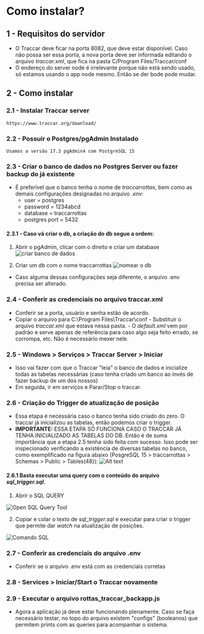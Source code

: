 
# Como instalar?
## 1 - Requisitos do servidor
- O Traccar deve ficar na porta 8082, que deve estar disponível. Caso não possa ser essa porta, a nova porta deve ser informada editando o arquivo *traccar.xml*, que fica na pasta C/Program Files/Traccar/conf
- O endereço do server node é irrelevante porque não está sendo usado, só estamos usando o app node mesmo. Então se der bode pode mudar.

## 2 - Como instalar
### 2.1 - Instalar Traccar server
    https://www.traccar.org/download/
### 2.2 - Possuir o Postgres/pgAdmin Instalado
    Usamos a versão 17.3 pgAdmin4 com PostgreSQL 15
### 2.3 - Criar o banco de dados no Postgres Server ou fazer backup do já existente
- É preferível que o banco tenha o nome de *traccarrottas*, bem como as demais configurações designadas no arquivo *.env*:
    - user = postgres
    - password = 1234abcd
    - database = traccarrottas
    - postgres port = 5432

#### 2.3.1 - Caso vá criar o db, a criação do db segue a ordem:
1) Abrir o pgAdmin, clicar com o direito e criar um database
![criar banco de dados](pgadmin_4_create_db.png)

2) Criar um db com o nome traccarrottas
![nomear o db](pgadmin4_create_db_NAME.png)

- Caso alguma dessas configurações seja diferente, o arquivo .env precisa ser alterado.
### 2.4 - Conferir as credenciais no arquivo traccar.xml
- Conferir se a porta, usuário e senha estão de acordo.
- Copiar o arquivo para C:\Program Files\Traccar\conf
        - Substituir o arquivo *traccar.xml* que estava nessa pasta.
        - O *default.xml* vem por padrão e serve apenas de referência para caso algo seja feito errado, se corrompa, etc. Não é necessário mexer nele.
### 2.5 - Windows > Serviços > Traccar Server > Iniciar
- Isso vai fazer com que o Traccar "leia" o banco de dados e inicialize todas as tabelas necessárias (caso tenha criado um banco ao invés de fazer backup de um dos nossos)
- Em seguida, ir em serviços e Parar/Stop o traccar.
### 2.6 - Criação do Trigger de atualização de posição
- Essa etapa é necessária caso o banco tenha sido criado do zero. O traccar já inicializou as tabelas, então podemos criar o trigger.
- **IMPORTANTE:** ESSA ETAPA SÓ FUNCIONA CASO O TRACCAR JÁ TENHA INICIALIZADO AS TABELAS DO DB. Então é de suma importância que a etapa 2.5 tenha sido feita com sucesso. Isso pode ser inspecionado verificando a existência de diversas tabelas no banco, como exemplificado na figura abaixo (PosgreSQL 15 > traccarrottas > Schemas > Public > Tables(48)):
![Alt text](traccar_tables_sample.png)

#### 2.6.1 Basta executar uma query com o conteúdo do arquivo *sql_trigger.sql*.

1) Abrir o SQL QUERY
   
![Open SQL Query Tool](traccarrottas_query_tool.png)

2) Copiar e colar o texto de *sql_trigger.sql* e executar para criar o trigger que permite dar *watch* na atualização de posições.

![Comando SQL](traccarrottas_query_tool_command.png)


### 2.7 - Conferir as credenciais do arquivo .env
- Conferir se o arquivo .env está com as credenciais corretas
### 2.8 - Services > Iniciar/Start o Traccar novamente
### 2.9 - Executar o arquivo rottas_traccar_backapp.js
- Agora a aplicação já deve estar funcionando plenamente. Caso se faça necessário testar, no topo do arquivo existem "configs" (booleanos) que permitem prints com as queries para acompanhar o sistema.

